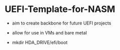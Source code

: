 # UEFI-Template-for-NASM

- aim to create backbone for future UEFI projects
- allow for use in VMs and bare metal

- mkdir HDA_DRIVE/efi/boot
